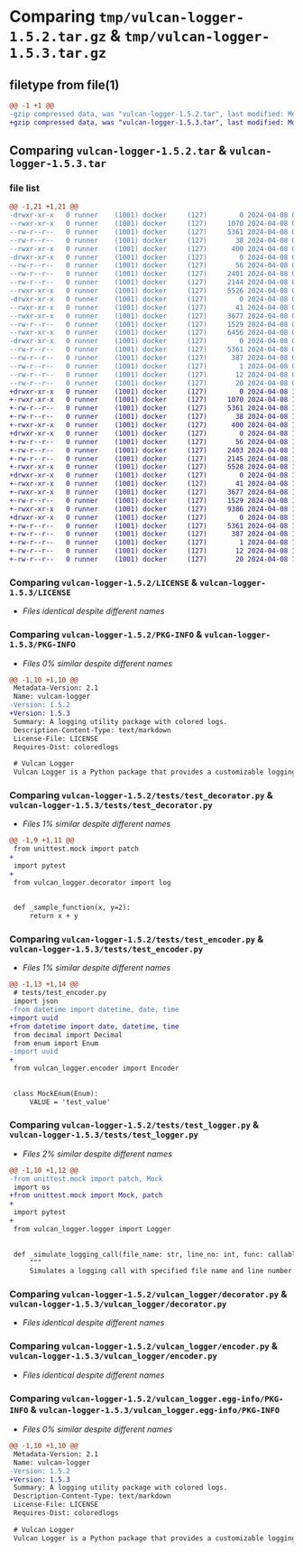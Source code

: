 # Comparing `tmp/vulcan-logger-1.5.2.tar.gz` & `tmp/vulcan-logger-1.5.3.tar.gz`

## filetype from file(1)

```diff
@@ -1 +1 @@
-gzip compressed data, was "vulcan-logger-1.5.2.tar", last modified: Mon Apr  8 01:24:14 2024, max compression
+gzip compressed data, was "vulcan-logger-1.5.3.tar", last modified: Mon Apr  8 14:54:42 2024, max compression
```

## Comparing `vulcan-logger-1.5.2.tar` & `vulcan-logger-1.5.3.tar`

### file list

```diff
@@ -1,21 +1,21 @@
-drwxr-xr-x   0 runner    (1001) docker     (127)        0 2024-04-08 01:24:14.090675 vulcan-logger-1.5.2/
--rwxr-xr-x   0 runner    (1001) docker     (127)     1070 2024-04-08 01:24:06.000000 vulcan-logger-1.5.2/LICENSE
--rw-r--r--   0 runner    (1001) docker     (127)     5361 2024-04-08 01:24:14.090675 vulcan-logger-1.5.2/PKG-INFO
--rw-r--r--   0 runner    (1001) docker     (127)       38 2024-04-08 01:24:14.090675 vulcan-logger-1.5.2/setup.cfg
--rwxr-xr-x   0 runner    (1001) docker     (127)      400 2024-04-08 01:24:06.000000 vulcan-logger-1.5.2/setup.py
-drwxr-xr-x   0 runner    (1001) docker     (127)        0 2024-04-08 01:24:14.086675 vulcan-logger-1.5.2/tests/
--rw-r--r--   0 runner    (1001) docker     (127)       56 2024-04-08 01:24:06.000000 vulcan-logger-1.5.2/tests/__init__.py
--rw-r--r--   0 runner    (1001) docker     (127)     2401 2024-04-08 01:24:06.000000 vulcan-logger-1.5.2/tests/test_decorator.py
--rw-r--r--   0 runner    (1001) docker     (127)     2144 2024-04-08 01:24:06.000000 vulcan-logger-1.5.2/tests/test_encoder.py
--rwxr-xr-x   0 runner    (1001) docker     (127)     5526 2024-04-08 01:24:06.000000 vulcan-logger-1.5.2/tests/test_logger.py
-drwxr-xr-x   0 runner    (1001) docker     (127)        0 2024-04-08 01:24:14.090675 vulcan-logger-1.5.2/vulcan_logger/
--rwxr-xr-x   0 runner    (1001) docker     (127)       41 2024-04-08 01:24:06.000000 vulcan-logger-1.5.2/vulcan_logger/__init__.py
--rwxr-xr-x   0 runner    (1001) docker     (127)     3677 2024-04-08 01:24:06.000000 vulcan-logger-1.5.2/vulcan_logger/decorator.py
--rw-r--r--   0 runner    (1001) docker     (127)     1529 2024-04-08 01:24:06.000000 vulcan-logger-1.5.2/vulcan_logger/encoder.py
--rwxr-xr-x   0 runner    (1001) docker     (127)     6456 2024-04-08 01:24:06.000000 vulcan-logger-1.5.2/vulcan_logger/logger.py
-drwxr-xr-x   0 runner    (1001) docker     (127)        0 2024-04-08 01:24:14.090675 vulcan-logger-1.5.2/vulcan_logger.egg-info/
--rw-r--r--   0 runner    (1001) docker     (127)     5361 2024-04-08 01:24:14.000000 vulcan-logger-1.5.2/vulcan_logger.egg-info/PKG-INFO
--rw-r--r--   0 runner    (1001) docker     (127)      387 2024-04-08 01:24:14.000000 vulcan-logger-1.5.2/vulcan_logger.egg-info/SOURCES.txt
--rw-r--r--   0 runner    (1001) docker     (127)        1 2024-04-08 01:24:14.000000 vulcan-logger-1.5.2/vulcan_logger.egg-info/dependency_links.txt
--rw-r--r--   0 runner    (1001) docker     (127)       12 2024-04-08 01:24:14.000000 vulcan-logger-1.5.2/vulcan_logger.egg-info/requires.txt
--rw-r--r--   0 runner    (1001) docker     (127)       20 2024-04-08 01:24:14.000000 vulcan-logger-1.5.2/vulcan_logger.egg-info/top_level.txt
+drwxr-xr-x   0 runner    (1001) docker     (127)        0 2024-04-08 14:54:42.003249 vulcan-logger-1.5.3/
+-rwxr-xr-x   0 runner    (1001) docker     (127)     1070 2024-04-08 14:54:25.000000 vulcan-logger-1.5.3/LICENSE
+-rw-r--r--   0 runner    (1001) docker     (127)     5361 2024-04-08 14:54:42.003249 vulcan-logger-1.5.3/PKG-INFO
+-rw-r--r--   0 runner    (1001) docker     (127)       38 2024-04-08 14:54:42.003249 vulcan-logger-1.5.3/setup.cfg
+-rwxr-xr-x   0 runner    (1001) docker     (127)      400 2024-04-08 14:54:25.000000 vulcan-logger-1.5.3/setup.py
+drwxr-xr-x   0 runner    (1001) docker     (127)        0 2024-04-08 14:54:41.999249 vulcan-logger-1.5.3/tests/
+-rw-r--r--   0 runner    (1001) docker     (127)       56 2024-04-08 14:54:25.000000 vulcan-logger-1.5.3/tests/__init__.py
+-rw-r--r--   0 runner    (1001) docker     (127)     2403 2024-04-08 14:54:25.000000 vulcan-logger-1.5.3/tests/test_decorator.py
+-rw-r--r--   0 runner    (1001) docker     (127)     2145 2024-04-08 14:54:25.000000 vulcan-logger-1.5.3/tests/test_encoder.py
+-rwxr-xr-x   0 runner    (1001) docker     (127)     5528 2024-04-08 14:54:25.000000 vulcan-logger-1.5.3/tests/test_logger.py
+drwxr-xr-x   0 runner    (1001) docker     (127)        0 2024-04-08 14:54:41.999249 vulcan-logger-1.5.3/vulcan_logger/
+-rwxr-xr-x   0 runner    (1001) docker     (127)       41 2024-04-08 14:54:25.000000 vulcan-logger-1.5.3/vulcan_logger/__init__.py
+-rwxr-xr-x   0 runner    (1001) docker     (127)     3677 2024-04-08 14:54:25.000000 vulcan-logger-1.5.3/vulcan_logger/decorator.py
+-rw-r--r--   0 runner    (1001) docker     (127)     1529 2024-04-08 14:54:25.000000 vulcan-logger-1.5.3/vulcan_logger/encoder.py
+-rwxr-xr-x   0 runner    (1001) docker     (127)     9386 2024-04-08 14:54:25.000000 vulcan-logger-1.5.3/vulcan_logger/logger.py
+drwxr-xr-x   0 runner    (1001) docker     (127)        0 2024-04-08 14:54:42.003249 vulcan-logger-1.5.3/vulcan_logger.egg-info/
+-rw-r--r--   0 runner    (1001) docker     (127)     5361 2024-04-08 14:54:41.000000 vulcan-logger-1.5.3/vulcan_logger.egg-info/PKG-INFO
+-rw-r--r--   0 runner    (1001) docker     (127)      387 2024-04-08 14:54:41.000000 vulcan-logger-1.5.3/vulcan_logger.egg-info/SOURCES.txt
+-rw-r--r--   0 runner    (1001) docker     (127)        1 2024-04-08 14:54:41.000000 vulcan-logger-1.5.3/vulcan_logger.egg-info/dependency_links.txt
+-rw-r--r--   0 runner    (1001) docker     (127)       12 2024-04-08 14:54:41.000000 vulcan-logger-1.5.3/vulcan_logger.egg-info/requires.txt
+-rw-r--r--   0 runner    (1001) docker     (127)       20 2024-04-08 14:54:41.000000 vulcan-logger-1.5.3/vulcan_logger.egg-info/top_level.txt
```

### Comparing `vulcan-logger-1.5.2/LICENSE` & `vulcan-logger-1.5.3/LICENSE`

 * *Files identical despite different names*

### Comparing `vulcan-logger-1.5.2/PKG-INFO` & `vulcan-logger-1.5.3/PKG-INFO`

 * *Files 0% similar despite different names*

```diff
@@ -1,10 +1,10 @@
 Metadata-Version: 2.1
 Name: vulcan-logger
-Version: 1.5.2
+Version: 1.5.3
 Summary: A logging utility package with colored logs.
 Description-Content-Type: text/markdown
 License-File: LICENSE
 Requires-Dist: coloredlogs
 
 # Vulcan Logger
 Vulcan Logger is a Python package that provides a customizable logging utility with support for automatic inclusion of caller's filename and line number in logs. It aims to simplify logging in Python applications by offering features such as log level configuration, colored logs, and conditional logging.
```

### Comparing `vulcan-logger-1.5.2/tests/test_decorator.py` & `vulcan-logger-1.5.3/tests/test_decorator.py`

 * *Files 1% similar despite different names*

```diff
@@ -1,9 +1,11 @@
 from unittest.mock import patch
+
 import pytest
+
 from vulcan_logger.decorator import log
 
 
 def _sample_function(x, y=2):
     return x + y
```

### Comparing `vulcan-logger-1.5.2/tests/test_encoder.py` & `vulcan-logger-1.5.3/tests/test_encoder.py`

 * *Files 1% similar despite different names*

```diff
@@ -1,13 +1,14 @@
 # tests/test_encoder.py
 import json
-from datetime import datetime, date, time
+import uuid
+from datetime import date, datetime, time
 from decimal import Decimal
 from enum import Enum
-import uuid
+
 from vulcan_logger.encoder import Encoder
 
 
 class MockEnum(Enum):
     VALUE = 'test_value'
```

### Comparing `vulcan-logger-1.5.2/tests/test_logger.py` & `vulcan-logger-1.5.3/tests/test_logger.py`

 * *Files 2% similar despite different names*

```diff
@@ -1,10 +1,12 @@
-from unittest.mock import patch, Mock
 import os
+from unittest.mock import Mock, patch
+
 import pytest
+
 from vulcan_logger.logger import Logger
 
 
 def _simulate_logging_call(file_name: str, line_no: int, func: callable, message: str) -> None:
     """
     Simulates a logging call with specified file name and line number information.
```

### Comparing `vulcan-logger-1.5.2/vulcan_logger/decorator.py` & `vulcan-logger-1.5.3/vulcan_logger/decorator.py`

 * *Files identical despite different names*

### Comparing `vulcan-logger-1.5.2/vulcan_logger/encoder.py` & `vulcan-logger-1.5.3/vulcan_logger/encoder.py`

 * *Files identical despite different names*

### Comparing `vulcan-logger-1.5.2/vulcan_logger.egg-info/PKG-INFO` & `vulcan-logger-1.5.3/vulcan_logger.egg-info/PKG-INFO`

 * *Files 0% similar despite different names*

```diff
@@ -1,10 +1,10 @@
 Metadata-Version: 2.1
 Name: vulcan-logger
-Version: 1.5.2
+Version: 1.5.3
 Summary: A logging utility package with colored logs.
 Description-Content-Type: text/markdown
 License-File: LICENSE
 Requires-Dist: coloredlogs
 
 # Vulcan Logger
 Vulcan Logger is a Python package that provides a customizable logging utility with support for automatic inclusion of caller's filename and line number in logs. It aims to simplify logging in Python applications by offering features such as log level configuration, colored logs, and conditional logging.
```

